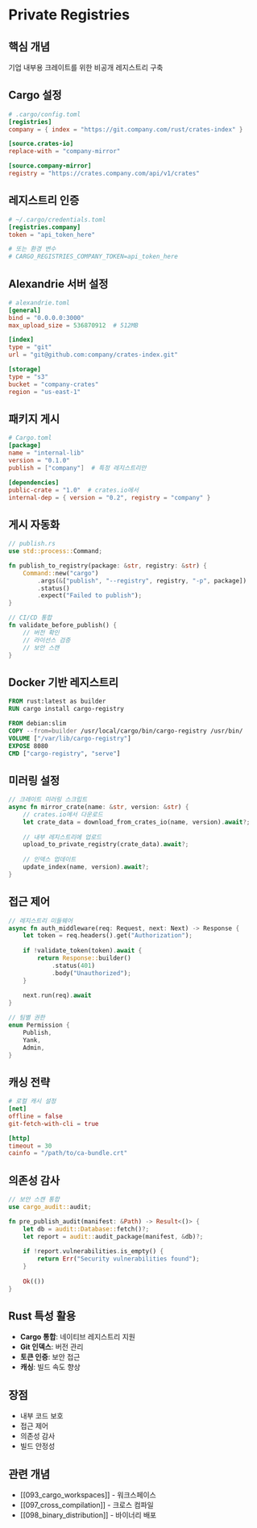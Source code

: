 # Private Registries

## 핵심 개념
기업 내부용 크레이트를 위한 비공개 레지스트리 구축

## Cargo 설정
```toml
# .cargo/config.toml
[registries]
company = { index = "https://git.company.com/rust/crates-index" }

[source.crates-io]
replace-with = "company-mirror"

[source.company-mirror]
registry = "https://crates.company.com/api/v1/crates"
```

## 레지스트리 인증
```toml
# ~/.cargo/credentials.toml
[registries.company]
token = "api_token_here"

# 또는 환경 변수
# CARGO_REGISTRIES_COMPANY_TOKEN=api_token_here
```

## Alexandrie 서버 설정
```toml
# alexandrie.toml
[general]
bind = "0.0.0.0:3000"
max_upload_size = 536870912  # 512MB

[index]
type = "git"
url = "git@github.com:company/crates-index.git"

[storage]
type = "s3"
bucket = "company-crates"
region = "us-east-1"
```

## 패키지 게시
```toml
# Cargo.toml
[package]
name = "internal-lib"
version = "0.1.0"
publish = ["company"]  # 특정 레지스트리만

[dependencies]
public-crate = "1.0"  # crates.io에서
internal-dep = { version = "0.2", registry = "company" }
```

## 게시 자동화
```rust
// publish.rs
use std::process::Command;

fn publish_to_registry(package: &str, registry: &str) {
    Command::new("cargo")
        .args(&["publish", "--registry", registry, "-p", package])
        .status()
        .expect("Failed to publish");
}

// CI/CD 통합
fn validate_before_publish() {
    // 버전 확인
    // 라이선스 검증
    // 보안 스캔
}
```

## Docker 기반 레지스트리
```dockerfile
FROM rust:latest as builder
RUN cargo install cargo-registry

FROM debian:slim
COPY --from=builder /usr/local/cargo/bin/cargo-registry /usr/bin/
VOLUME ["/var/lib/cargo-registry"]
EXPOSE 8080
CMD ["cargo-registry", "serve"]
```

## 미러링 설정
```rust
// 크레이트 미러링 스크립트
async fn mirror_crate(name: &str, version: &str) {
    // crates.io에서 다운로드
    let crate_data = download_from_crates_io(name, version).await?;
    
    // 내부 레지스트리에 업로드
    upload_to_private_registry(crate_data).await?;
    
    // 인덱스 업데이트
    update_index(name, version).await?;
}
```

## 접근 제어
```rust
// 레지스트리 미들웨어
async fn auth_middleware(req: Request, next: Next) -> Response {
    let token = req.headers().get("Authorization");
    
    if !validate_token(token).await {
        return Response::builder()
            .status(401)
            .body("Unauthorized");
    }
    
    next.run(req).await
}

// 팀별 권한
enum Permission {
    Publish,
    Yank,
    Admin,
}
```

## 캐싱 전략
```toml
# 로컬 캐시 설정
[net]
offline = false
git-fetch-with-cli = true

[http]
timeout = 30
cainfo = "/path/to/ca-bundle.crt"
```

## 의존성 감사
```rust
// 보안 스캔 통합
use cargo_audit::audit;

fn pre_publish_audit(manifest: &Path) -> Result<()> {
    let db = audit::Database::fetch()?;
    let report = audit::audit_package(manifest, &db)?;
    
    if !report.vulnerabilities.is_empty() {
        return Err("Security vulnerabilities found");
    }
    
    Ok(())
}
```

## Rust 특성 활용
- **Cargo 통합**: 네이티브 레지스트리 지원
- **Git 인덱스**: 버전 관리
- **토큰 인증**: 보안 접근
- **캐싱**: 빌드 속도 향상

## 장점
- 내부 코드 보호
- 접근 제어
- 의존성 감사
- 빌드 안정성

## 관련 개념
- [[093_cargo_workspaces]] - 워크스페이스
- [[097_cross_compilation]] - 크로스 컴파일
- [[098_binary_distribution]] - 바이너리 배포